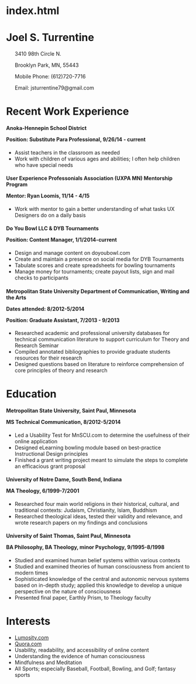 index.html
==========
<html>
  <head>
    <link type="text/css" rel="stylesheet" href="stylesheets/main.css" />
  </head>

<body>
	<div class="container">
  	  <h1>Joel S. Turrentine</h1>
  	  <ul>3410 98th Circle N.</ul>
  	  <ul>Brooklyn Park, MN, 55443</ul>
  	  <ul>Mobile Phone: (612)720-7716</ul>
  	  <ul>Email: jsturrentine79@gmail.com</ul>
  	    </div>
   <div class="jumbotron">     
   <div class="container">
     <h1>Recent Work Experience</h1>
     </div>
</div>

<div class="container">  
  <h4>Anoka-Hennepin School District
       <p>Position: Substitute Para Professional, 9/26/14 - current</p></h4><ul>
         <li>Assist teachers in the classroom as needed</li>
         <li>Work with children of various ages and abilities; I often help children who have special 
   needs</li></ul>
   </div>

<div class="container">
        <h4>User Experience Professonials Association (UXPA MN) Mentorship Program
            <p>Mentor: Ryan Loomis, 11/14 - 4/15</p></h4><ul>
  <li>Work with mentor to gain a better understanding of what tasks UX Designers do on a daily basis</li></ul></div>

<div class="container">
  <h4>Do You Bowl LLC & DYB Tournaments        
     <p>Position: Content Manager, 1/1/2014-current</p></h4><ul>
       <li>Design and manage content on doyoubowl.com</li>
       <li>Create and maintain a presence on social media for DYB Tournaments</li>
       <li>Tabulate scores and create spreadsheets for bowling tournaments</li>
       <li>Manage money for tournaments; create payout lists, sign and mail checks to participants</li></ul>
       </div>

<div class="container">
  <h4>Metropolitan State University Department of Communication, Writing and the Arts
    <p>Dates attended: 8/2012-5/2014</p>
     <p>Position: Graduate Assistant, 7/2013 - 9/2013</p></h4><ul>      
     <li>Researched academic and professional university databases for technical communication  
   literature to support curriculum for Theory and Research Seminar</li>
        <li>Compiled annotated bibliographies to provide graduate students resources for their research</li>
         <li>Designed questions based on literature to reinforce comprehension of core principles of theory 
  and research</li></ul>
</div>
          
<div class="jumbotron">
<div class="container"><h1>Education</h1></div></div>

<div class="container">
  <h4>Metropolitan State University, Saint Paul, Minnesota
<p>MS Technical Communication, 8/2012-5/2014</p></h4><ul>
    <li>Led a Usability Test for MnSCU.com to determine the usefulness of their online application</li>
     <li>Designed eLearning bowling module based on best-practice Instructional Design principles</li>
     <li>Finished a grant writing project meant to simulate the steps to complete an efficacious grant 
   proposal</li></ul>
</div>
   
 <div class="container">
 <h4>University of Notre Dame, South Bend, Indiana
 <p>MA Theology, 6/1999-7/2001</p></h4><ul>
   <li>Researched four main world religions in their historical, cultural, and traditional contexts: 
   Judaism, Christianity, Islam, Buddhism</li>
   <li>Researched theological ideas, tested their validity and relevance, and wrote research papers on 
   my findings and conclusions</li></ul></div>
   
<div class="container">
 <h4>University of Saint Thomas, Saint Paul, Minnesota
 <p>BA Philosophy, BA Theology, minor Psychology, 9/1995-8/1998</p></h4><ul>
   <li>Studied and examined human belief systems within various contexts</li>
   <li>Studied and examined theories of human consciousness from ancient to modern times</li>
   <li>Sophisticated knowledge of the central and autonomic nervous systems based on in-depth study; 
   applied this knowledge to develop a unique perspective on the nature of consciousness</li>
   <li>Presented final paper, Earthly Prism, to Theology faculty</li></ul></div>
 
 <div class="jumbotron">
 <div class="container">
  <h1>Interests</h1><ul>
    <li><a href="http://www.lumosity.com">Lumosity.com</a></li>
    <li><a href="http://www.quora.com">Quora.com</a></li>
    <li>Usability, readability, and accessibility of online content</li>
    <li>Understanding the evidence of human consciousness</li>
    <li>Mindfulness and Meditation</li>
    <li>All Sports; especially Baseball, Football, Bowling, and Golf; fantasy sports</li></ul></div>
  


   </body>
        </html>
